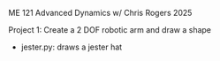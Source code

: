 ME 121 Advanced Dynamics w/ Chris Rogers 2025

Project 1: Create a 2 DOF robotic arm and draw a shape
- jester.py: draws a jester hat
